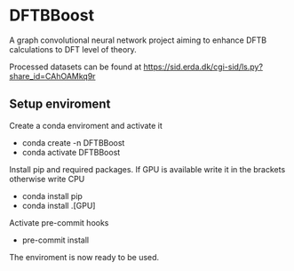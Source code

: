 # DFTBBoost

A graph convolutional neural network project aiming to enhance DFTB calculations to DFT level of theory.

Processed datasets can be found at https://sid.erda.dk/cgi-sid/ls.py?share_id=CAhOAMkq9r

## Setup enviroment

Create a conda enviroment and activate it

* conda create -n DFTBBoost
* conda activate DFTBBoost

Install pip and required packages. If GPU is available write it in the brackets otherwise write CPU

* conda install pip
* conda install .[GPU]

Activate pre-commit hooks 

* pre-commit install

The enviroment is now ready to be used.